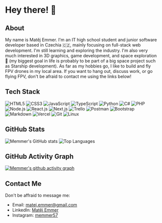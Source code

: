 # Hey there! 👋
## About
My name is Matěj Emmer. I'm an IT high school student and junior software developer based in Czechia :czech_republic:, mainly focusing on full-stack web development. I'm still learning and exploring the industry. I'm also very much interested in 3D graphics, game development, and space exploration 🚀 (my biggest goal in life is probably to be part of a big space project such as Starship development). As far as my hobbies go, I like to build and fly FPV drones in my local area. If you want to hang out, discuss work, or go flying FPV, don't be afraid to contact me using the links below!

## Tech Stack

![HTML5](https://img.shields.io/badge/-HTML5-E34F26?style=flat&logo=html5&logoColor=white)
![CSS3](https://img.shields.io/badge/-CSS3-1572B6?style=flat&logo=css3&logoColor=white)
![JavaScript](https://img.shields.io/badge/-JavaScript-F7DF1E?style=flat&logo=javascript&logoColor=black)
![TypeScript](https://img.shields.io/badge/-TypeScript-007ACC?style=flat&logo=typescript&logoColor=white)
![Python](https://img.shields.io/badge/-Python-3776AB?style=flat&logo=python&logoColor=white)
![C#](https://img.shields.io/badge/-C%23-239120?style=flat&logo=c-sharp&logoColor=white)
![PHP](https://img.shields.io/badge/-PHP-777BB4?style=flat&logo=php&logoColor=white)
![Node.js](https://img.shields.io/badge/-Node.js-339933?style=flat&logo=node.js&logoColor=white)
![React.js](https://img.shields.io/badge/-React.js-61DAFB?style=flat&logo=react&logoColor=black)
![Next.js](https://img.shields.io/badge/-Next.js-000000?style=flat&logo=next.js&logoColor=white)
![Trello](https://img.shields.io/badge/-Trello-0079BF?style=flat&logo=trello&logoColor=white)
![Postman](https://img.shields.io/badge/-Postman-FF6C37?style=flat&logo=postman&logoColor=white)
![Bootstrap](https://img.shields.io/badge/-Bootstrap-7952B3?style=flat&logo=bootstrap&logoColor=white)
![Markdown](https://img.shields.io/badge/-Markdown-000000?style=flat&logo=markdown&logoColor=white)
![Vercel](https://img.shields.io/badge/-Vercel-000000?style=flat&logo=vercel&logoColor=white)
![Git](https://img.shields.io/badge/-Git-F05032?style=flat&logo=git&logoColor=white)
![Linux](https://img.shields.io/badge/Linux-FCC624?style=flat&logo=linux&logoColor=white)

## GitHub Stats

![Memmer's GitHub stats](https://github-readme-stats.vercel.app/api?username=memmer57&show_icons=true&count_private=true&theme=merko&bg_color=00000000&hide_border=true)
![Top Languages](https://github-readme-stats.vercel.app/api/top-langs/?username=HangerThem&theme=merko&bg_color=00000000&hide_border=true)

## GitHub Activity Graph

[![Memmer's github activity graph](https://github-readme-activity-graph.vercel.app/graph?username=memmer57&theme=merko&bg_color=00000000&hide_border=true)](https://github.com/ashutosh00710/github-readme-activity-graph)

## Contact Me

Don't be affraid to message me:

- Email: [matej.emmer@gmail.com](mailto:matej.emmer@gmail.com)
- LinkedIn: [Matěj Emmer](https://www.linkedin.com/in/matej-emmer/)
- Instagram: [memmer57](https://www.instagram.com/memmer57/)

